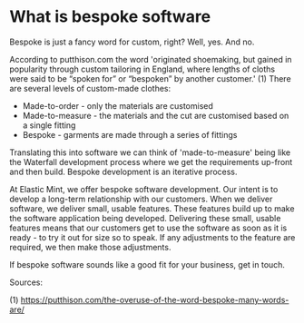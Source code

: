 # What is bespoke software

Bespoke is just a fancy word for custom, right? Well, yes. And no.

According to putthison.com the word 'originated shoemaking, but gained in popularity through custom tailoring in England, where lengths of cloths were said to be “spoken for” or “bespoken” by another customer.' (1)  There are several levels of custom-made clothes:
- Made-to-order - only the materials are customised
- Made-to-measure - the materials and the cut are customised based on a single fitting
- Bespoke - garments are made through a series of fittings

Translating this into software we can think of 'made-to-measure' being like the Waterfall development process where we get the requirements up-front and then build. Bespoke development is an iterative process.

At Elastic Mint, we offer bespoke software development.  Our intent is to develop a long-term relationship with our customers.  When we deliver software, we deliver small, usable features. These features build up to make the software application being developed. Delivering these small, usable features means that our customers get to use the software as soon as it is ready - to try it out for size so to speak.  If any adjustments to the feature are required, we then make those adjustments.

If bespoke software sounds like a good fit for your business, get in touch.

Sources:

(1) https://putthison.com/the-overuse-of-the-word-bespoke-many-words-are/
